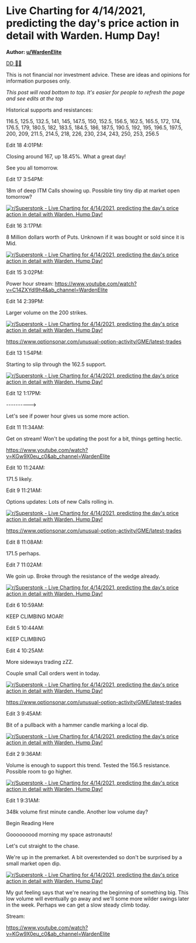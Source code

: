 Live Charting for 4/14/2021, predicting the day's price action in detail with Warden. Hump Day!
===============================================================================================

**Author: [u/WardenElite](https://www.reddit.com/user/WardenElite/)**

[DD 👨‍🔬](https://www.reddit.com/r/Superstonk/search?q=flair_name%3A%22DD%20%F0%9F%91%A8%E2%80%8D%F0%9F%94%AC%22&restrict_sr=1)

This is not financial nor investment advice. These are ideas and opinions for information purposes only.

*This post will read bottom to top. It's easier for people to refresh the page and see edits at the top*

Historical supports and resistances:

116.5, 125.5, 132.5, 141, 145, 147.5, 150, 152.5, 156.5, 162.5, 165.5, 172, 174, 176.5, 179, 180.5, 182, 183.5, 184.5, 186, 187.5, 190.5, 192, 195, 196.5, 197.5, 200, 209, 211.5, 214.5, 218, 226, 230, 234, 243, 250, 253, 256.5

Edit 18 4:01PM:

Closing around 167, up 18.45%. What a great day!

See you all tomorrow.

Edit 17 3:54PM:

18m of deep ITM Calls showing up. Possible tiny tiny dip at market open tomorrow?

[![r/Superstonk - Live Charting for 4/14/2021, predicting the day's price action in detail with Warden. Hump Day!](https://preview.redd.it/9b33how327t61.png?width=2464&format=png&auto=webp&s=d9bc582056b1d2e4c9debeac3b41501269db7c14)](https://preview.redd.it/9b33how327t61.png?width=2464&format=png&auto=webp&s=d9bc582056b1d2e4c9debeac3b41501269db7c14)

Edit 16 3:17PM:

8 Million dollars worth of Puts. Unknown if it was bought or sold since it is Mid.

[![r/Superstonk - Live Charting for 4/14/2021, predicting the day's price action in detail with Warden. Hump Day!](https://preview.redd.it/avifw9ufv6t61.png?width=2463&format=png&auto=webp&s=219336c48d11a2f5fb4a9fbd31faa4f2de240abd)](https://preview.redd.it/avifw9ufv6t61.png?width=2463&format=png&auto=webp&s=219336c48d11a2f5fb4a9fbd31faa4f2de240abd)

Edit 15 3:02PM:

Power hour stream: <https://www.youtube.com/watch?v=C14ZXYdl9h4&ab_channel=WardenElite>

Edit 14 2:39PM:

Larger volume on the 200 strikes.

[![r/Superstonk - Live Charting for 4/14/2021, predicting the day's price action in detail with Warden. Hump Day!](https://preview.redd.it/9ypei3noo6t61.png?width=2435&format=png&auto=webp&s=f35eb89ba2a43a59b9f91672fbe5999cff46d019)](https://preview.redd.it/9ypei3noo6t61.png?width=2435&format=png&auto=webp&s=f35eb89ba2a43a59b9f91672fbe5999cff46d019)

https://www.optionsonar.com/unusual-option-activity/GME/latest-trades

Edit 13 1:54PM:

Starting to slip through the 162.5 support.

[![r/Superstonk - Live Charting for 4/14/2021, predicting the day's price action in detail with Warden. Hump Day!](https://preview.redd.it/51d4g06og6t61.png?width=2149&format=png&auto=webp&s=3014d3b89ca9ae0945e6f63056b3061bcd20fe68)](https://preview.redd.it/51d4g06og6t61.png?width=2149&format=png&auto=webp&s=3014d3b89ca9ae0945e6f63056b3061bcd20fe68)

Edit 12 1:17PM:

---------->

Let's see if power hour gives us some more action.

Edit 11 11:34AM:

Get on stream! Won't be updating the post for a bit, things getting hectic.

<https://www.youtube.com/watch?v=KGw9X0eu_c0&ab_channel=WardenElite>

Edit 10 11:24AM:

171.5 likely.

Edit 9 11:21AM:

Options updates: Lots of new Calls rolling in.

[![r/Superstonk - Live Charting for 4/14/2021, predicting the day's price action in detail with Warden. Hump Day!](https://preview.redd.it/5p2bgf2ep5t61.png?width=2460&format=png&auto=webp&s=0759bfa9ccbd4af7381f7f4849b70e0265474657)](https://preview.redd.it/5p2bgf2ep5t61.png?width=2460&format=png&auto=webp&s=0759bfa9ccbd4af7381f7f4849b70e0265474657)

https://www.optionsonar.com/unusual-option-activity/GME/latest-trades

Edit 8 11:08AM:

171.5 perhaps.

Edit 7 11:02AM:

We goin up. Broke through the resistance of the wedge already.

[![r/Superstonk - Live Charting for 4/14/2021, predicting the day's price action in detail with Warden. Hump Day!](https://preview.redd.it/7al0cbdul5t61.png?width=2135&format=png&auto=webp&s=269734dcb45558efd78dcd8d2f09bfbea2a30a4c)](https://preview.redd.it/7al0cbdul5t61.png?width=2135&format=png&auto=webp&s=269734dcb45558efd78dcd8d2f09bfbea2a30a4c)

Edit 6 10:59AM:

KEEP CLIMBING MOAR!

Edit 5 10:44AM:

KEEP CLIMBING

Edit 4 10:25AM:

More sideways trading zZZ.

Couple small Call orders went in today.

[![r/Superstonk - Live Charting for 4/14/2021, predicting the day's price action in detail with Warden. Hump Day!](https://preview.redd.it/bh70wjrgf5t61.png?width=2487&format=png&auto=webp&s=1ced5fdc67525624aecaf0df7c9cca810bbb3385)](https://preview.redd.it/bh70wjrgf5t61.png?width=2487&format=png&auto=webp&s=1ced5fdc67525624aecaf0df7c9cca810bbb3385)

https://www.optionsonar.com/unusual-option-activity/GME/latest-trades

Edit 3 9:45AM:

Bit of a pullback with a hammer candle marking a local dip.

[![r/Superstonk - Live Charting for 4/14/2021, predicting the day's price action in detail with Warden. Hump Day!](https://preview.redd.it/4z1gp90885t61.png?width=2145&format=png&auto=webp&s=33e6a9e84e51f4589253b318bf8b055d84483925)](https://preview.redd.it/4z1gp90885t61.png?width=2145&format=png&auto=webp&s=33e6a9e84e51f4589253b318bf8b055d84483925)

Edit 2 9:36AM:

Volume is enough to support this trend. Tested the 156.5 resistance. Possible room to go higher.

[![r/Superstonk - Live Charting for 4/14/2021, predicting the day's price action in detail with Warden. Hump Day!](https://preview.redd.it/agejolij65t61.png?width=2142&format=png&auto=webp&s=ce0449c59a98a6ef0876eb5fd12d2a89ff29d0a3)](https://preview.redd.it/agejolij65t61.png?width=2142&format=png&auto=webp&s=ce0449c59a98a6ef0876eb5fd12d2a89ff29d0a3)

Edit 1 9:31AM:

348k volume first minute candle. Another low volume day?

Begin Reading Here

Gooooooood morning my space astronauts!

Let's cut straight to the chase.

We're up in the premarket. A bit overextended so don't be surprised by a small market open dip.

[![r/Superstonk - Live Charting for 4/14/2021, predicting the day's price action in detail with Warden. Hump Day!](https://preview.redd.it/ajlfps0g35t61.png?width=2139&format=png&auto=webp&s=fb77822227b2a5267ed43f7ab2da2ddb0da056e3)](https://preview.redd.it/ajlfps0g35t61.png?width=2139&format=png&auto=webp&s=fb77822227b2a5267ed43f7ab2da2ddb0da056e3)

My gut feeling says that we're nearing the beginning of something big. This low volume will eventually go away and we'll some more wilder swings later in the week. Perhaps we can get a slow steady climb today.

Stream:

<https://www.youtube.com/watch?v=KGw9X0eu_c0&ab_channel=WardenElite>
